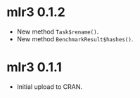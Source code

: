 # mlr3 0.1.2

* New method `Task$rename()`.
* New method `BenchmarkResult$hashes()`.

# mlr3 0.1.1

* Initial upload to CRAN.
